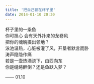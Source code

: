 ```yaml
---
title: '把自己锁在杯子里'
date: 2014-01-10 20:30
---
```


杯子里的一条鱼  
你可担心
会有天外扑来的龙卷风  
把你的魂魄摄出领地？  
泳池温热，心脏被灌了风，开垦者默言而卧  
涛声隐隐作痛  
若是一壶热酒浇下，由西向东  
你是缱绻醉倒？还是鱼跃入梦？

—— 01.10
